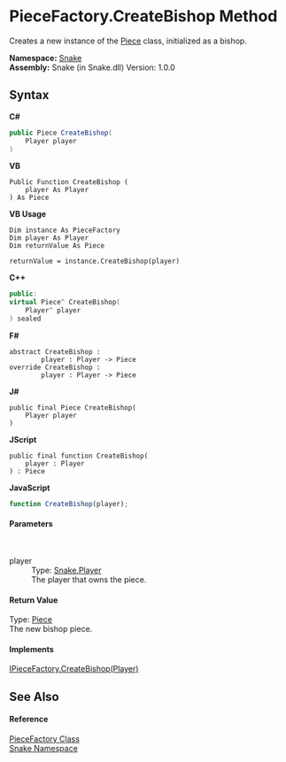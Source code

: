 # PieceFactory.CreateBishop Method 
 

Creates a new instance of the <a href="T_Snake_Piece">Piece</a> class, initialized as a bishop.

**Namespace:**&nbsp;<a href="N_Snake">Snake</a><br />**Assembly:**&nbsp;Snake (in Snake.dll) Version: 1.0.0

## Syntax

**C#**<br />
``` C#
public Piece CreateBishop(
	Player player
)
```

**VB**<br />
``` VB
Public Function CreateBishop ( 
	player As Player
) As Piece
```

**VB Usage**<br />
``` VB Usage
Dim instance As PieceFactory
Dim player As Player
Dim returnValue As Piece

returnValue = instance.CreateBishop(player)
```

**C++**<br />
``` C++
public:
virtual Piece^ CreateBishop(
	Player^ player
) sealed
```

**F#**<br />
``` F#
abstract CreateBishop : 
        player : Player -> Piece 
override CreateBishop : 
        player : Player -> Piece 
```

**J#**<br />
``` J#
public final Piece CreateBishop(
	Player player
)
```

**JScript**<br />
``` JScript
public final function CreateBishop(
	player : Player
) : Piece
```

**JavaScript**<br />
``` JavaScript
function CreateBishop(player);
```


#### Parameters
&nbsp;<dl><dt>player</dt><dd>Type: <a href="T_Snake_Player">Snake.Player</a><br />The player that owns the piece.</dd></dl>

#### Return Value
Type: <a href="T_Snake_Piece">Piece</a><br />The new bishop piece.

#### Implements
<a href="M_Snake_IPieceFactory_CreateBishop">IPieceFactory.CreateBishop(Player)</a><br />

## See Also


#### Reference
<a href="T_Snake_PieceFactory">PieceFactory Class</a><br /><a href="N_Snake">Snake Namespace</a><br />